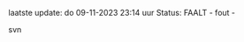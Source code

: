 laatste update: 
do 09-11-2023 23:14   uur 
Status: FAALT - fout - 
<div class="service R">svn</div>
